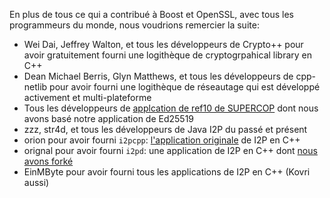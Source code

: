 En plus de tous ce qui a contribué à Boost et OpenSSL, avec tous les programmeurs du monde, nous voudrions remercier la suite:

- Wei Dai, Jeffrey Walton, et tous les développeurs de Crypto++ pour avoir gratuitement fourni une logithèque de cryptogrpahical library en C++
- Dean Michael Berris, Glyn Matthews, et tous les développeurs de cpp-netlib pour avoir fourni une logithèque de réseautage qui est développé activement et multi-plateforme
- Tous les développeurs de [applcation de ref10 de SUPERCOP](http://bench.cr.yp.to/supercop.html) dont nous avons basé notre application de Ed25519
- zzz, str4d, et tous les développeurs de Java I2P du passé et présent
- orion pour avoir fourni ```i2pcpp```: [l'application originale](http://git.repo.i2p.xyz/w/i2pcpp.git) de I2P en C++
- orignal pour avoir fourni ```i2pd```: une application de I2P en C++ dont [nous avons forké](https://github.com/purplei2p/i2pd/commit/45d27f8ddc43e220a9eea42de41cb67d5627a7d3)
- EinMByte pour avoir fourni tous les applications de I2P en C++ (Kovri aussi)
